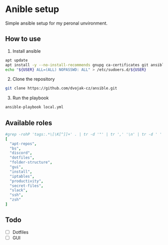 # Anible setup
Simple ansible setup for my peronal unvironment.

## How to use
1. Install ansible
```bash
apt update
apt install -y --no-install-recommends gnupg ca-certificates git ansible sudo
echo "${USER} ALL=(ALL) NOPASSWD: ALL" > /etc/sudoers.d/${USER}
```

2. Clone the repository
```bash
git clone https://github.com/dvojak-cz/ansible.git
```

3. Run the playbook
```bash
ansible-playbook local.yml
```

## Available roles
```yaml
#grep -rohP 'tags:.*\[\K[^]]+' . | tr -d '"' | tr ',' '\n' | tr -d ' ' | sort -u | jq -R '[inputs]'
[
  "apt-repos",
  "bs",
  "discord",
  "dotfiles",
  "folder-structure",
  "gui",
  "install",
  "iptables",
  "productivity",
  "secret-files",
  "slack",
  "ssh",
  "zsh"
]
```

## Todo
- [ ] Dotfiles
- [ ] GUI
